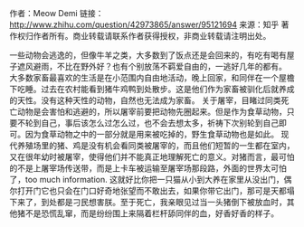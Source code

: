 作者：Meow Demi
链接：http://www.zhihu.com/question/42973865/answer/95121694
来源：知乎
著作权归作者所有。商业转载请联系作者获得授权，非商业转载请注明出处。

一些动物会逃逸的，但像牛羊之类，大多数到了饭点还是会回来的，有吃有喝有屋子遮风避雨，不比在野外好？也有个别放荡不羁爱自由的，一逃好几年的都有。
大多数家畜最喜欢的生活是在小范围内自由地活动，晚上回家，和同伴在一个屋檐下吃睡。过去在农村能看到猪牛鸡鸭到处散步。这是他们作为家畜被驯化后就养成的天性。没有这种天性的动物，自然也无法成为家畜。
关于屠宰，目睹过同类死亡动物是会害怕和逃避的，所以屠宰前要把动物先圈起来。但是作为食草动物，只要不轮到自己，事后该怎么过怎么过，也不会去想太多，祈祷下次别轮到自己即可。因为食草动物之中的一部分就是用来被吃掉的，野生食草动物也是如此。
现代养殖场里的猪、鸡是没有机会看同类被屠宰的，而且他们短暂的一生都在室内，又在很年幼时被屠宰，使得他们并不能真正地理解死亡的意义。对猪而言，最可怕的不是上屠宰场传送带，而是上卡车被运输至屠宰场那段路，外面的世界太可怕了，too much information. 这就好比你把一只猫从小到大养在家里从没出门，偶尔打开门它也只会在门口好奇地张望而不敢出去，如果你带它出门，那可是天都塌下来了，到处都是刁民想害朕。至于死亡，我亲眼见过当一头猪倒下被放血时，其他猪不是恐慌乱窜，而是纷纷围上来隔着栏杆舔同伴的血，好香好香的样子。 
